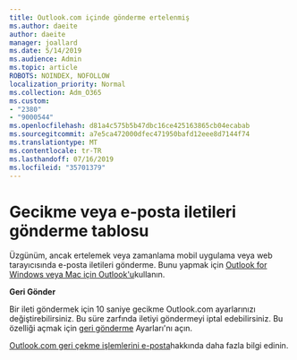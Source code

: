```yaml
---
title: Outlook.com içinde gönderme ertelenmiş
ms.author: daeite
author: daeite
manager: joallard
ms.date: 5/14/2019
ms.audience: Admin
ms.topic: article
ROBOTS: NOINDEX, NOFOLLOW
localization_priority: Normal
ms.collection: Adm_O365
ms.custom:
- "2380"
- "9000544"
ms.openlocfilehash: d81a4c575b5b47dbc16ce425163865cb04ecabab
ms.sourcegitcommit: a7e5ca472000dfec471950bafd12eee8d7144f74
ms.translationtype: MT
ms.contentlocale: tr-TR
ms.lasthandoff: 07/16/2019
ms.locfileid: "35701379"
---
```

# <a name="delay-or-schedule-sending-email-messages"></a>Gecikme veya e-posta iletileri gönderme tablosu

Üzgünüm, ancak ertelemek veya zamanlama mobil uygulama veya web tarayıcısında e-posta iletileri gönderme. Bunu yapmak için [Outlook for Windows veya Mac için Outlook'u](https://products.office.com/outlook/email-and-calendar-software-microsoft-outlook)kullanın.

**Geri Gönder**

Bir ileti göndermek için 10 saniye gecikme Outlook.com ayarlarınızı değiştirebilirsiniz. Bu süre zarfında iletiyi göndermeyi iptal edebilirsiniz. Bu özelliği açmak için [geri gönderme](https://outlook.live.com/mail/options/mail/messageContent/undoSend) Ayarları'nı açın.

[Outlook.com geri çekme işlemlerini e-posta](https://support.office.com/article/c069ddde-5282-4085-8f4c-d7b133324f8a?wt.mc_id=Office_Outlook_com_Alchemy)hakkında daha fazla bilgi edinin.